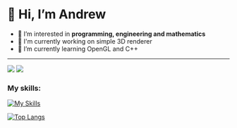 # 👋 Hi, I’m **Andrew**

- 👀 I’m interested in **programming, engineering and mathematics**
- 🔨 I'm currently working on simple 3D renderer
- 🌱 I’m currently learning OpenGL and C++

___

![](https://komarev.com/ghpvc/?username=JustAnCore)
![](https://www.codewars.com/users/JustAnCore/badges/small)

### My skills:
[![My Skills](https://skillicons.dev/icons?i=js,jquery,html,css,ps,arduino,blender,cs,visualstudio,vscode,unity,cpp,git,github,python,latex)](https://skillicons.dev)

[![Top Langs](https://github-readme-stats.vercel.app/api/top-langs/?username=Pieceofsoil&layout=compact&hide=purebasic)](https://github.com/anuraghazra/github-readme-stats)
